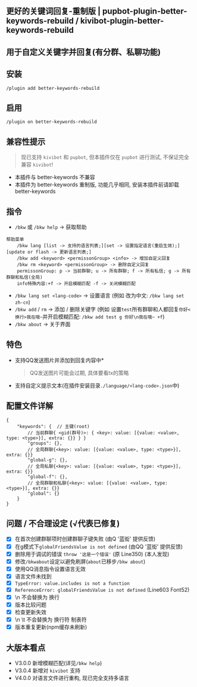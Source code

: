 ## 更好的关键词回复-重制版 | pupbot-plugin-better-keywords-rebuild / kivibot-plugin-better-keywords-rebuild
## 用于自定义关键字并回复(有分群、私聊功能)

## 安装
```
/plugin add better-keywords-rebuild
```

## 启用
```
/plugin on better-keywords-rebuild
```

## 兼容性提示
> 现已支持 `kivibot` 和 `pupbot`, 但本插件仅在 `pupbot` 进行测试, 不保证完全兼容 `kivibot`!
* 本插件与 better-keywords 不兼容
* 本插件为 better-keywords 重制版, 功能几乎相同, 安装本插件前请卸载 better-keywords

## 指令
* `/bkw` 或 `/bkw help` -> 获取帮助
```
帮助菜单
	/bkw lang [list -> 支持的语言列表;][set -> 设置指定语言(重启生效);][update or flash -> 更新语言列表;]
	/bkw add <keyword> <permissonGroup> <info> -> 增加自定义回复
	/bkw rm <keyword> <permissonGroup> -> 删除自定义回复
	permissonGroup: p -> 当前群聊; u -> 所有群聊; f -> 所有私信; g -> 所有群聊和私信(全局)
	info特殊内容:+f -> 开启模糊匹配 -f -> 关闭模糊匹配
```
* `/bkw lang set <lang-code>` -> 设置语言 (例如 改为中文: `/bkw lang set zh-cn`)
* `/bkw add` / `rm` -> 添加 / 删除关键字 (例如 设置`test`所有群聊和人都回复`你好<换行>我在哦~`并开启模糊匹配: `/bkw add test g 你好\n我在哦~ +f`)
* `/bkw about` -> 关于界面

## 特色
* 支持QQ发送图片并添加到回复内容中*
  > QQ发送图片可能会过期, 具体要看tx的策略
<!-- * 支持加载js脚本(自动调用main函数) *[js脚本开发文档](./jsdocxs/START.md)* -->
<!-- * 支持js脚本热加载(在调用前自动刷新) -->
<!-- * 支持js脚本使用 oicq 的 segment 等内置方法发送消息 -->
* 支持自定义提示文本(在插件安装目录`./language/<lang-code>.json`中)

## 配置文件详解
```
{
    "keywords": {  // 主键(root)
        // 当前群聊{ <gid(群号)>: { <key>: value: [{value: <value>, type: <type>}], extra: {}} } }
        "groups": {},
        // 全局群聊{<key>: value: [{value: <value>, type: <type>}], extra: {}}
        "global-g": {},
        // 全局私聊{<key>: value: [{value: <value>, type: <type>}], extra: {}}
        "global-f": {},
        // 全局群聊和私聊{<key>: value: [{value: <value>, type: <type>}], extra: {}}
        "global": {}
    }
}
```
<!-- * 兼容 `{<key>: <value>}`, 默认type为text(仅文本) -->

## 问题 / 不合理设定 (√代表已修复)
- [x] 在首次创建群聊项时创建群聊子键失败  (由Q '蓝衒' 提供反馈)
- [x] 在g模式下`globalFriendsValue is not defined`  (由QQ '蓝衒' 提供反馈)
- [x] 删除用于调试的错误 `throw '这是一个错误'` (原 Line350)  (本人发现)
- [x] 修改`/bkwabout`设定以避免刷屏(`about`已移步`/bkw about`)
- [x] 使用QQ消息指令设置语言无效
- [x] 语言文件未找到
- [x] `TypeError: value.includes is not a function`
- [x] `ReferenceError: globalFriendsValue is not defined` (Line603 Font52)
- [x] \n 不会替换为 换行
- [x] 版本比较问题
- [x] 检查更新失效
- [x] \n \t 不会替换为 换行符 制表符
- [x] 版本重复更新(npm缓存未刷新)

## 大版本看点
* V3.0.0 新增模糊匹配(详见`/bkw help`)
* V3.0.4 新增对 `kivibot` 支持
* V4.0.0 对语言文件进行重构, 现已完全支持多语言
